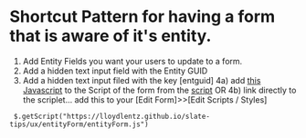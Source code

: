# Shortcut Pattern for having a form that is aware of it's entity.

 1) Add Entity Fields you want your users to update to a form.
 2) Add a hidden text input field with the Entity GUID
 3) Add a hidden text input filed with the key [entguid]
 4a) add [this Javascript](entityForm.js) to the Script of the form from the [script](eneityForm.js) 
OR
 4b) link directly to the scriplet... add this to your [Edit Form]>>[Edit Scripts / Styles]
```
 $.getScript("https://lloydlentz.github.io/slate-tips/ux/entityForm/entityForm.js")
```
